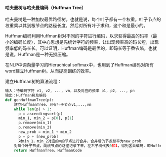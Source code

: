 #### 哈夫曼树与哈夫曼编码（Huffman Tree）

哈夫曼树是一种加权最优路径树。也就是说，每个叶子都有一个权重，叶子节点的权重乘以其到根节点的路径长度，然后对所有叶子求和，这个和是最小的。

Huffman编码利用Huffman树对不同的字符进行编码，以求获得最高的码率（最小的编码长度），其中心思想是先统计字符的频率，让出现频率高的码长短，出现频率低的码长长。可以证明，Huffman编码是最优的，即码长等于香农熵，也就是说，Huffman是一种无损压缩。

在NLP中词向量学习的Hierachical softmax中，也用到了Huffman编码对所有word建立Huffman树。从而提高训练的效率。



建立Huffman树的算法流程：

~~~python
输入：待编码字符 v1, v2, ..., vn，以及对应的频率 p1, p2, ..., pn
输出：Huffman树及编码
def genHuffmanTree(p):
    建立HuffmanTree，只有叶子节点v1,...,vn
    while len(p) > 1:
      p = ascendingsort(p)
      min_1, min_2 = p[0], p[1]
      p.remove(min_1)
      p.remove(min_2)
      new_prob = min_1 + min_2
      p = p + [new_prob]
      对min_1，min_2对应的v的节点进行合并，合并后的节点频率为new_prob
    对每个叶子节点，向根节点的路径记录下来，左右子树代表0和1，得到各自编码，即HuffmanCode
    return HuffmanTree，HuffmanCode
~~~



